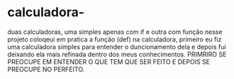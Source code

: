 # calculadora-
duas calculadoras, uma simples apenas com if e outra com função 
nesse projeto coloqeui em pratica a função (def) na calculadora,
primeiro eu fiz uma calculadora simples para entender o duncionamento dela 
e depois fui deixando ela mais refinada dentro dos meus conhecimentos.
PRIMRIRO SE PREOCUPE EM ENTENDER O QUE TEM QUE SER FEITO E DEPOIS SE PREOCUPE NO PERFEITO.
